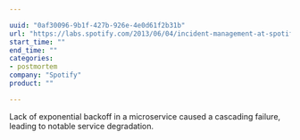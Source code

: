 ```yaml
---

uuid: "0af30096-9b1f-427b-926e-4e0d61f2b31b"
url: "https://labs.spotify.com/2013/06/04/incident-management-at-spotify/"
start_time: ""
end_time: ""
categories:
- postmortem
company: "Spotify"
product: ""

---
```


Lack of exponential backoff in a microservice caused a cascading failure, leading to notable service degradation.
